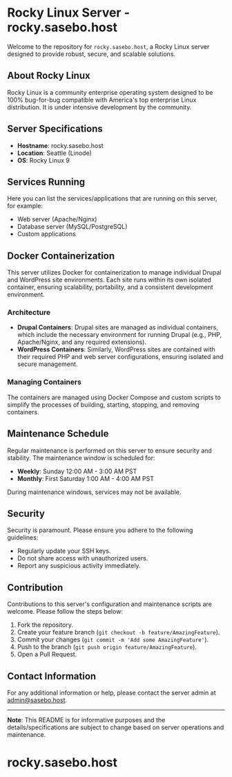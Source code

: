 # Rocky Linux Server - rocky.sasebo.host

Welcome to the repository for `rocky.sasebo.host`, a Rocky Linux server designed to provide robust, secure, and scalable solutions.

## About Rocky Linux

Rocky Linux is a community enterprise operating system designed to be 100% bug-for-bug compatible with America's top enterprise Linux distribution. It is under intensive development by the community.

## Server Specifications

- **Hostname**: rocky.sasebo.host
- **Location**: Seattle (Linode)
- **OS**: Rocky Linux 9

## Services Running

Here you can list the services/applications that are running on this server, for example:

- Web server (Apache/Nginx)
- Database server (MySQL/PostgreSQL)
- Custom applications

## Docker Containerization

This server utilizes Docker for containerization to manage individual Drupal and WordPress site environments. Each site runs within its own isolated container, ensuring scalability, portability, and a consistent development environment.

### Architecture

- **Drupal Containers**: Drupal sites are managed as individual containers, which include the necessary environment for running Drupal (e.g., PHP, Apache/Nginx, and any required extensions).
- **WordPress Containers**: Similarly, WordPress sites are contained with their required PHP and web server configurations, ensuring isolated and secure management.

### Managing Containers

The containers are managed using Docker Compose and custom scripts to simplify the processes of building, starting, stopping, and removing containers.

## Maintenance Schedule

Regular maintenance is performed on this server to ensure security and stability. The maintenance window is scheduled for:

- **Weekly**: Sunday 12:00 AM - 3:00 AM PST
- **Monthly**: First Saturday 1:00 AM - 4:00 AM PST

During maintenance windows, services may not be available.

## Security

Security is paramount. Please ensure you adhere to the following guidelines:

- Regularly update your SSH keys.
- Do not share access with unauthorized users.
- Report any suspicious activity immediately.

## Contribution

Contributions to this server's configuration and maintenance scripts are welcome. Please follow the steps below:

1. Fork the repository.
2. Create your feature branch (`git checkout -b feature/AmazingFeature`).
3. Commit your changes (`git commit -m 'Add some AmazingFeature'`).
4. Push to the branch (`git push origin feature/AmazingFeature`).
5. Open a Pull Request.

## Contact Information

For any additional information or help, please contact the server admin at [admin@sasebo.host](mailto:admin@sasebo.host).

---

**Note**: This README is for informative purposes and the details/specifications are subject to change based on server operations and maintenance.

# rocky.sasebo.host